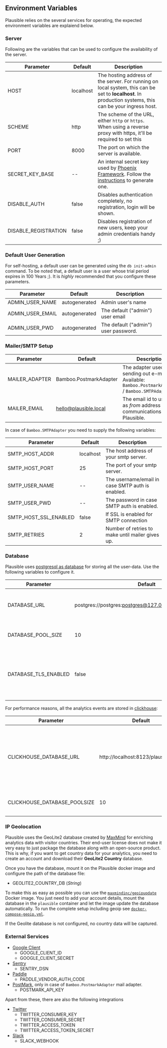 ## Environment Variables
Plausible relies on the several services for operating, the expected environment variables are explaiend below.


### Server
Following are the variables that can be used to configure the availability of the server.

| Parameter            | Default     | Description                                                                                                                                                                                         |
|----------------------|-------------|-----------------------------------------------------------------------------------------------------------------------------------------------------------------------------------------------------|
| HOST                 | localhost   | The hosting address of the server. For running on local system, this can be set to **localhost**. In production systems, this can be your ingress host.                                             |
| SCHEME               | http        | The scheme of the URL, either `http` or `https`. When using a reverse proxy with https, it'll be required to set this                                                                               |
| PORT                 | 8000        | The port on which the server is available.                                                                                                                                                          |
| SECRET_KEY_BASE      | --          | An internal secret key used by [Phoenix Framework](https://www.phoenixframework.org/). Follow the [instructions](https://hexdocs.pm/phoenix/Mix.Tasks.Phx.Gen.Secret.html#content) to generate one. |
| DISABLE_AUTH         | false       | Disables authentication completely, no registration, login will be shown.                                                                                                                           |
| DISABLE_REGISTRATION | false       | Disables registration of new users, keep your admin credentials handy ;)                                                                                                                            |

### Default User Generation
For self-hosting, a default user can be generated using the `db init-admin` command. To be noted that, a default user is a user whose trial period expires in 100 Years ;).
It is *highly* recommended that you configure these parameters.

| Parameter        | Default       | Description                          |
|------------------|---------------|--------------------------------------|
| ADMIN_USER_NAME  | autogenerated | Admin user's name                    |
| ADMIN_USER_EMAIL | autogenerated | The default ("admin") user email     |
| ADMIN_USER_PWD   | autogenerated | The default ("admin") user password. |

### Mailer/SMTP Setup

| Parameter      | Default                | Description                                                                                          |
|----------------|------------------------|------------------------------------------------------------------------------------------------------|
| MAILER_ADAPTER | Bamboo.PostmarkAdapter | The adapter used for sending out e-mails. Available: `Bamboo.PostmarkAdapter` / `Bamboo.SMTPAdapter` |
| MAILER_EMAIL   | hello@plausible.local  | The email id to use for as _from_ address of all communications from Plausible.                      |

In case of `Bamboo.SMTPAdapter` you need to supply the following variables:

| Parameter             | Default   | Description                                      |
|-----------------------|-----------|--------------------------------------------------|
| SMTP_HOST_ADDR        | localhost | The host address of your smtp server.            |
| SMTP_HOST_PORT        | 25        | The port of your smtp server.                    |
| SMTP_USER_NAME        | --        | The username/email in case SMTP auth is enabled. |
| SMTP_USER_PWD         | --        | The password in case SMTP auth is enabled.       |
| SMTP_HOST_SSL_ENABLED | false     | If SSL is enabled for SMTP connection            |
| SMTP_RETRIES          | 2         | Number of retries to make until mailer gives up. |

### Database

Plausible uses [postgresql as database](https://www.tutorialspoint.com/postgresql/postgresql_environment.htm) for storing all the user-data. Use the following variables to configure it.

| Parameter            | Default                                                   | Description                                                                                                               |
|----------------------|-----------------------------------------------------------|---------------------------------------------------------------------------------------------------------------------------|
| DATABASE_URL         | postgres://postgres:postgres@127.0.0.1:5432/plausible_dev | The database URL as dictated [here](https://hexdocs.pm/ecto/Ecto.Repo.html#module-urls)                                   |
| DATABASE_POOL_SIZE   | 10                                                        | Number of connections to the database                                                                                     |
| DATABASE_TLS_ENABLED | false                                                     | A flag that says whether to connect to the database via TLS, read [here](https://www.postgresql.org/docs/10/ssl-tcp.html) |

For performance reasons, all the analytics events are stored in [clickhouse](https://clickhouse.tech/docs/en/getting-started/tutorial/):

| Parameter                    | Default                             | Description                                                                                         |
|------------------------------|-------------------------------------|-----------------------------------------------------------------------------------------------------|
| CLICKHOUSE_DATABASE_URL      | http://localhost:8123/plausible_dev | Connection string for Clickhouse. The protocol is either `http` or `https` depending on your setup. |
| CLICKHOUSE_DATABASE_POOLSIZE | 10                                  | Number of connections to the database                                                               |

### IP Geolocation

Plausible uses the GeoLite2 database created by [MaxMind](https://www.maxmind.com) for enriching analytics data with visitor countries. Their
end-user license does not make it very easy to just package the database along with an open-source product. This is why, if you want
to get country data for your analytics, you need to create an account and download their **GeoLite2 Country** database.

Once you have the database, mount it on the Plausible docker image and configure the path of the database file:
- GEOLITE2_COUNTRY_DB (*String*)

To make this as easy as possible you can use the [`maxmindinc/geoipupdate`](https://hub.docker.com/r/maxmindinc/geoipupdate) Docker image.
You just need to add your account details, mount the database in the `plausible` container and let the image update the database automatically.
To run the complete setup including geoip see [`docker-compose-geoip.yml`](docker-compose-geoip.yml#L35).

If the Geolite database is not configured, no country data will be captured.

### External Services

- [Google Client](https://developers.google.com/api-client-library)
    - GOOGLE_CLIENT_ID
    - GOOGLE_CLIENT_SECRET
- [Sentry](https://sentry.io/)
    - SENTRY_DSN
- [Paddle](https://paddle.com/)
    - PADDLE_VENDOR_AUTH_CODE
- [PostMark](https://postmarkapp.com/), only in case of `Bamboo.PostmarkAdapter` mail adapter.
    - POSTMARK_API_KEY

Apart from these, there are also the following integrations

- [Twitter](https://developer.twitter.com/en/docs)
    - TWITTER_CONSUMER_KEY
    - TWITTER_CONSUMER_SECRET
    - TWITTER_ACCESS_TOKEN
    - TWITTER_ACCESS_TOKEN_SECRET
- [Slack](https://api.slack.com/messaging/webhooks)
    - SLACK_WEBHOOK
